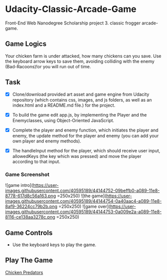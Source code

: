 # Udacity-Classic-Arcade-Game

Front-End Web Nanodegree Scholarship project 3. classic frogger arcade-game.

## Game Logics

Your chicken farm is under attacked, how many chickens can you save. Use the keyboard arrow keys to save them, avoiding colliding with the enemy (Bad-Racoons)!or you will run out of time.

## Task

   - [x] Clone/download provided art asset and game engine from Udacity repository (which contains css, images, and js folders, as well as an index.html and a README.md file.) for the project.
   - [x] To build the game edit app.js, by implementing the Player and the Enemyclasses, using Object-Oriented JavaScript.
   - [x] Complete the player and enemy function, which initiates the player and enemy, the update method for the player and enemy (you can add your own player and enemy methods).
   - [x] The handleInput method for the player, which should receive user input, allowedKeys (the key which was pressed) and move the player according to that input.


### Game Screenshot
![game intro](https://user-images.githubusercontent.com/40595189/44144752-09beffb0-a089-11e8-8778-617d8c56a163.png =250x250)
![the game](https://user-images.githubusercontent.com/40595189/44144754-0a40aac4-a089-11e8-8af9-36224cc79b2b.png =250x250)
![game over](https://user-images.githubusercontent.com/40595189/44144753-0a009e2a-a089-11e8-8116-ce138aa3278c.png =250x250)

## Game Controls

   - Use the keyboard keys to play the game.

## Play The Game

 [Chicken Predators](https://lebogango.github.io/Classic-Arcade-Game/.)
